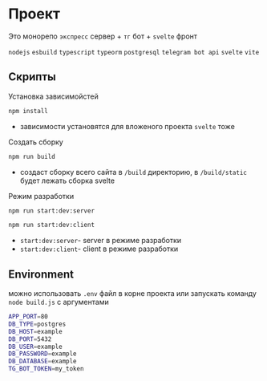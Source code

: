 # Проект
Это монорепо `экспресс` сервер + `тг` бот + `svelte` фронт

`nodejs` `esbuild` `typescript` `typeorm` `postgresql` `telegram bot api`
`svelte` `vite`
## Скрипты
Установка зависимойстей
```bash
npm install
```
* зависимости установятся для вложеного проекта `svelte` тоже

Создать сборку
```bash
npm run build
```
* создаст сборку всего сайта в `/build` директорию, в `/build/static` будет лежать сборка svelte

Режим разработки
```bash
npm run start:dev:server

npm run start:dev:client
```
* `start:dev:server`- server в режиме разработки
* `start:dev:client`- client в режиме разработки

## Environment
можно использовать `.env` файл в корне проекта или запускать команду `node build.js` с аргументами
```bash
APP_PORT=80
DB_TYPE=postgres
DB_HOST=example
DB_PORT=5432
DB_USER=example
DB_PASSWORD=example
DB_DATABASE=example
TG_BOT_TOKEN=my_token
```